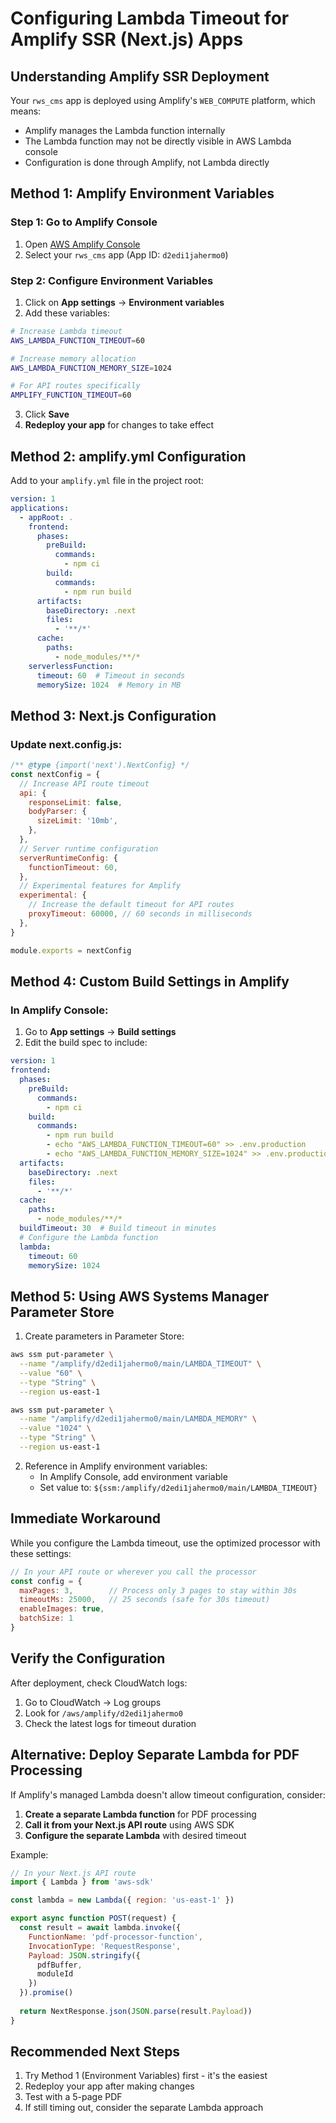 # Configuring Lambda Timeout for Amplify SSR (Next.js) Apps

## Understanding Amplify SSR Deployment

Your `rws_cms` app is deployed using Amplify's `WEB_COMPUTE` platform, which means:
- Amplify manages the Lambda function internally
- The Lambda function may not be directly visible in AWS Lambda console
- Configuration is done through Amplify, not Lambda directly

## Method 1: Amplify Environment Variables

### Step 1: Go to Amplify Console
1. Open [AWS Amplify Console](https://console.aws.amazon.com/amplify)
2. Select your `rws_cms` app (App ID: `d2edi1jahermo0`)

### Step 2: Configure Environment Variables
1. Click on **App settings** → **Environment variables**
2. Add these variables:

```bash
# Increase Lambda timeout
AWS_LAMBDA_FUNCTION_TIMEOUT=60

# Increase memory allocation
AWS_LAMBDA_FUNCTION_MEMORY_SIZE=1024

# For API routes specifically
AMPLIFY_FUNCTION_TIMEOUT=60
```

3. Click **Save**
4. **Redeploy your app** for changes to take effect

## Method 2: amplify.yml Configuration

Add to your `amplify.yml` file in the project root:

```yaml
version: 1
applications:
  - appRoot: .
    frontend:
      phases:
        preBuild:
          commands:
            - npm ci
        build:
          commands:
            - npm run build
      artifacts:
        baseDirectory: .next
        files:
          - '**/*'
      cache:
        paths:
          - node_modules/**/*
    serverlessFunction:
      timeout: 60  # Timeout in seconds
      memorySize: 1024  # Memory in MB
```

## Method 3: Next.js Configuration

### Update next.config.js:

```javascript
/** @type {import('next').NextConfig} */
const nextConfig = {
  // Increase API route timeout
  api: {
    responseLimit: false,
    bodyParser: {
      sizeLimit: '10mb',
    },
  },
  // Server runtime configuration
  serverRuntimeConfig: {
    functionTimeout: 60,
  },
  // Experimental features for Amplify
  experimental: {
    // Increase the default timeout for API routes
    proxyTimeout: 60000, // 60 seconds in milliseconds
  },
}

module.exports = nextConfig
```

## Method 4: Custom Build Settings in Amplify

### In Amplify Console:
1. Go to **App settings** → **Build settings**
2. Edit the build spec to include:

```yaml
version: 1
frontend:
  phases:
    preBuild:
      commands:
        - npm ci
    build:
      commands:
        - npm run build
        - echo "AWS_LAMBDA_FUNCTION_TIMEOUT=60" >> .env.production
        - echo "AWS_LAMBDA_FUNCTION_MEMORY_SIZE=1024" >> .env.production
  artifacts:
    baseDirectory: .next
    files:
      - '**/*'
  cache:
    paths:
      - node_modules/**/*
  buildTimeout: 30  # Build timeout in minutes
  # Configure the Lambda function
  lambda:
    timeout: 60
    memorySize: 1024
```

## Method 5: Using AWS Systems Manager Parameter Store

1. Create parameters in Parameter Store:
```bash
aws ssm put-parameter \
  --name "/amplify/d2edi1jahermo0/main/LAMBDA_TIMEOUT" \
  --value "60" \
  --type "String" \
  --region us-east-1

aws ssm put-parameter \
  --name "/amplify/d2edi1jahermo0/main/LAMBDA_MEMORY" \
  --value "1024" \
  --type "String" \
  --region us-east-1
```

2. Reference in Amplify environment variables:
   - In Amplify Console, add environment variable
   - Set value to: `${ssm:/amplify/d2edi1jahermo0/main/LAMBDA_TIMEOUT}`

## Immediate Workaround

While you configure the Lambda timeout, use the optimized processor with these settings:

```javascript
// In your API route or wherever you call the processor
const config = {
  maxPages: 3,        // Process only 3 pages to stay within 30s
  timeoutMs: 25000,   // 25 seconds (safe for 30s timeout)
  enableImages: true,
  batchSize: 1
}
```

## Verify the Configuration

After deployment, check CloudWatch logs:
1. Go to CloudWatch → Log groups
2. Look for `/aws/amplify/d2edi1jahermo0`
3. Check the latest logs for timeout duration

## Alternative: Deploy Separate Lambda for PDF Processing

If Amplify's managed Lambda doesn't allow timeout configuration, consider:

1. **Create a separate Lambda function** for PDF processing
2. **Call it from your Next.js API route** using AWS SDK
3. **Configure the separate Lambda** with desired timeout

Example:
```javascript
// In your Next.js API route
import { Lambda } from 'aws-sdk'

const lambda = new Lambda({ region: 'us-east-1' })

export async function POST(request) {
  const result = await lambda.invoke({
    FunctionName: 'pdf-processor-function',
    InvocationType: 'RequestResponse',
    Payload: JSON.stringify({ 
      pdfBuffer, 
      moduleId 
    })
  }).promise()
  
  return NextResponse.json(JSON.parse(result.Payload))
}
```

## Recommended Next Steps

1. Try Method 1 (Environment Variables) first - it's the easiest
2. Redeploy your app after making changes
3. Test with a 5-page PDF
4. If still timing out, consider the separate Lambda approach